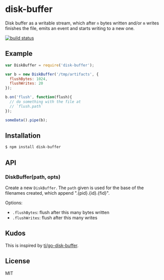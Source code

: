
# disk-buffer

  Disk buffer as a writable stream, which after `n` bytes written and/or `m` writes finishes the file, emits an event and starts writing to a new one.

  [![build status](https://secure.travis-ci.org/nowsecure/disk-buffer.svg)](http://travis-ci.org/nowsecure/disk-buffer)

## Example

```js
var DiskBuffer = require('disk-buffer');

var b = new DiskBuffer('/tmp/artifacts', {
  flushBytes: 1024,
  flushWrites: 20
});

b.on('flush', function(flush){
  // do something with the file at
  // `flush.path`
});

someData().pipe(b);
```

## Installation

```bash
$ npm install disk-buffer
```

## API

### DiskBuffer(path, opts)

  Create a new `DiskBuffer`. The `path` given is used for the base of the filenames created, which append ".{pid}.{id}.{fid}".

  Options:

  - `.flushBytes`: flush after this many bytes written
  - `.flushWrites`: flush after this many writes

## Kudos

  This is inspired by [tj/go-disk-buffer](https://github.com/tj/go-disk-buffer).

## License

  MIT

